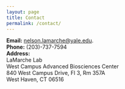 ```yaml
---
layout: page
title: Contact
permalink: /contact/
---
```



**Email:** <a href="mailto:nelson.lamarche@yale.edu">nelson.lamarche@yale.edu</a>. <br>
**Phone:** (203)-737-7594 <br>
**Address:**  <br>
LaMarche Lab  <br>
West Campus Advanced Biosciences Center <br>
840 West Campus Drive, Fl 3, Rm 357A <br>
West Haven, CT 06516
